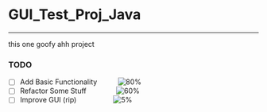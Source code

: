 # GUI_Test_Proj_Java
---
this one goofy ahh project

### TODO
- [ ] Add Basic Functionality   ![80%](https://progress-bar.dev/80)
- [ ] Refactor Some Stuff      ![60%](https://progress-bar.dev/60)
- [ ] Improve GUI (rip)       ![5%](https://progress-bar.dev/5)
